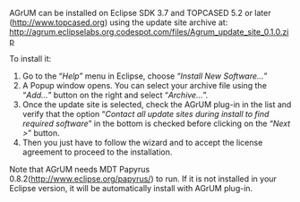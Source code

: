 AGrUM can be installed on Eclipse SDK 3.7 and TOPCASED 5.2 or later (http://www.topcased.org) using the update site archive at: http://agrum.eclipselabs.org.codespot.com/files/Agrum_update_site_0.1.0.zip

To install it:
  1. Go to the “_Help_” menu in Eclipse, choose “_Install New Software…_”
  1. A Popup window opens. You can select your archive file using the “_Add…_” button on the right and select “_Archive…_”.
  1. Once the update site is selected, check the AGrUM plug-in in the list and verify that the option “_Contact all update sites during install to find required software_” in the bottom is checked before clicking on the “_Next >_” button.
  1. Then you just have to follow the wizard and to accept the license agreement to proceed to the installation.

Note that AGrUM needs MDT Papyrus 0.8.2(http://www.eclipse.org/papyrus/) to run. If it is not installed in your Eclipse version, it will be automatically install with AGrUM plug-in.